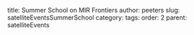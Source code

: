 title: Summer School on MIR Frontiers
author: peeters
slug: satelliteEventsSummerSchool
category:
tags:
order: 2
parent: satelliteEvents
